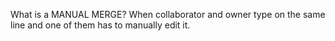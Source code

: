 What is a MANUAL MERGE?
When collaborator and owner type on the same line and one of them has to manually edit it.